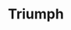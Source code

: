---
pid: ch1029
title: Triumph
location_transcription: Love Park
coordinates: "[-75.165556567942, 39.95403017982]"
zipcode: '19121'
gen_neighborhood: North Philadelphia
neighborhood: Brewerytown
outside_phl: 
age: '22'
age_range: 20-29
instagram: 
image_file_name: ch_1029.jpg
proposal_transcription: Physical mural of different faces of Philadelphia, similar
  to Mount Rushmore but for different Philadelphia citizens.
topic: History
topic_summary: 0, 0
type: 2D,Mural
keywords_other: Citizens, Mount Rushmore
credit: Ryan Wood
image_labels: 
twitter: 
facebook: 
permalink: "/monuments/ch1029/"
layout: item-page
---